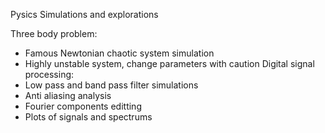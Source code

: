 Pysics Simulations and explorations

Three body problem:
  - Famous Newtonian chaotic system simulation
  - Highly unstable system, change parameters with caution
Digital signal processing:
  - Low pass and band pass filter simulations
  - Anti aliasing analysis
  - Fourier components editting
  - Plots of signals and spectrums

